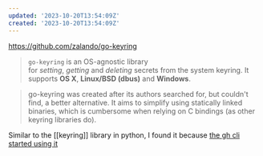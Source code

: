 ```yaml
---
updated: '2023-10-20T13:54:09Z'
created: '2023-10-20T13:54:09Z'
---
```

https://github.com/zalando/go-keyring

> `go-keyring` is an OS-agnostic library for _setting_, _getting_ and _deleting_ secrets from the system keyring. It supports **OS X**, **Linux/BSD (dbus)** and **Windows**.

> go-keyring was created after its authors searched for, but couldn't find, a better alternative. It aims to simplify using statically linked binaries, which is cumbersome when relying on C bindings (as other keyring libraries do).

Similar to the [[keyring]] library in python, I found it because [the gh cli started using it](https://github.com/cli/cli/pull/7043)